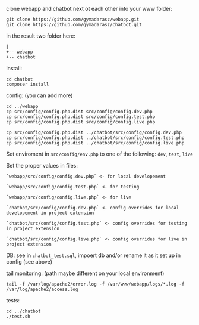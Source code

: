 clone webapp and chatbot next ot each other into your www folder:
```
git clone https://github.com/gymadarasz/webapp.git
git clone https://github.com/gymadarasz/chatbot.git
```
in the result two folder here:
```
|
+-- webapp
+-- chatbot
```

install:
```
cd chatbot
composer install
```

config: (you can add more)
```
cd ../webapp
cp src/config/config.php.dist src/config/config.dev.php
cp src/config/config.php.dist src/config/config.test.php
cp src/config/config.php.dist src/config/config.live.php

cp src/config/config.php.dist ../chatbot/src/config/config.dev.php
cp src/config/config.php.dist ../chatbot/src/config/config.test.php
cp src/config/config.php.dist ../chatbot/src/config/config.live.php
```
Set enviroment in `src/config/env.php` to one of the following: `dev`, `test`, `live`

Set the proper values in files: 

    `webapp/src/config/config.dev.php` <- for local developement
    
    `webapp/src/config/config.test.php` <- for testing
    
    `webapp/src/config/config.live.php` <- for live

    `chatbot/src/config/config.dev.php` <- config overrides for local developement in project extension
    
    `chatbot/src/config/config.test.php` <- config overrides for testing in project extension
    
    `chatbot/src/config/config.live.php` <- config overrides for live in project extension
    

DB:
see in `chatbot_test.sql`, impoert db and/or rename it as it set up in config (see above)

tail monitoring: (path maybe different on your local environment)
```
tail -f /var/log/apache2/error.log -f /var/www/webapp/logs/*.log -f /var/log/apache2/access.log
```

tests:
```
cd ../chatbot
./test.sh
```
